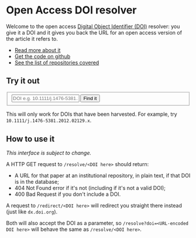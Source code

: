 # Open Access DOI resolver


Welcome to the open access [Digital Object Identifier (DOI)][DOI] resolver: you give it a DOI and it gives you back the URL for an open access version of the article it refers to.

-   [Read more about it](/about)
-   [Get the code on github][code]
-   [See the list of repositories covered](/repositories)

## Try it out

<form action="/redirect" method="get" class="form-inline">
<fieldset>
<input type="text" placeholder="DOI e.g. 10.1111/j.1476-5381.2012.02129.x" name="doi" />
<button type="submit" class="btn btn-primary">Find it</button>
</fieldset>
</form>

This will only work for DOIs that have been harvested. For example, try `10.1111/j.1476-5381.2012.02129.x`.

## How to use it

*This interface is subject to change.*

A HTTP GET request to `/resolve/<DOI here>` should return:

*   A URL for that paper at an institutional repository, in plain text, if that DOI is in the database;
*   404 Not Found error if it's not (including if it's not a valid DOI);
*   400 Bad Request if you don't include a DOI.

A request to `/redirect/<DOI here>` will redirect you straight there instead (just like `dx.doi.org`).

Both will also accept the DOI as a parameter, so `/resolve?doi=<URL-encoded DOI here>` will behave the same as `/resolve/<DOI here>`.


[DOI]: http://en.wikipedia.org/wiki/Digital_object_identifier
[code]: http://github.com/jezcope/doi2oa
